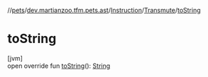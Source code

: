 //[pets](../../../../index.md)/[dev.martianzoo.tfm.pets.ast](../../index.md)/[Instruction](../index.md)/[Transmute](index.md)/[toString](to-string.md)

# toString

[jvm]\
open override fun [toString](to-string.md)(): [String](https://kotlinlang.org/api/latest/jvm/stdlib/kotlin/-string/index.html)
